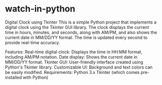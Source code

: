# watch-in-python
Digital Clock using Tkinter
This is a simple Python project that implements a digital clock using the Tkinter GUI library. The clock displays the current time in hours, minutes, and seconds, along with AM/PM, and also shows the current date in MM/DD/YY format. The time is updated every second to provide real-time accuracy.

Features:
Real-time digital clock: Displays the time in HH:MM
format, including AM/PM notation.
Date display: Shows the current date in MM/DD/YY format.
Tkinter GUI: User-friendly interface created using Python's Tkinter library.
Customizable UI: Background and text colors can be easily modified.
Requirements:
Python 3.x
Tkinter (which comes pre-installed with Python)
